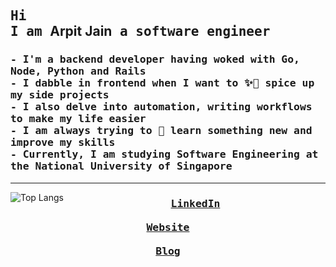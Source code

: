 <h2>
  <samp>
    Hi
  </samp> <br />
  <samp>
    I am </samp>
Arpit Jain<samp> a software engineer</samp>
</h2>

<h3>
  <samp>
  - I'm a backend developer having woked with Go, Node, Python and Rails <br>
  - I dabble in frontend when I want to ✨💅 spice up my side projects <br>
  - I also delve into automation, writing workflows to make my life easier <br>
  - I am always trying to 🌱 learn something new and improve my skills <br>
  - Currently, I am studying Software Engineering at the National University of Singapore
  <samp>
  </h3>
<hr>


<img src="https://github-readme-stats-antimatter96.vercel.app/api/top-langs/?username=antimatter96&layout=compact&hide_border=false&con_color=58A6FF&text_color=8B949E&bg_color=0D1117&show_icons=true&langs_count=5&cache_seconds=432000&exclude_repo=none&hide=jupyter%20notebook,css" alt="Top Langs" align="left">

<h3 align="center">
  <samp>
    <a href="https://www.linkedin.com/in/mearpitjain/">LinkedIn</a> <br>
    <br>
    <a href="https://arpit.space/">Website</a> <br>
    <br>
    <a href="https://arpit.space/blog">Blog</a>
  </samp>
<h3>
